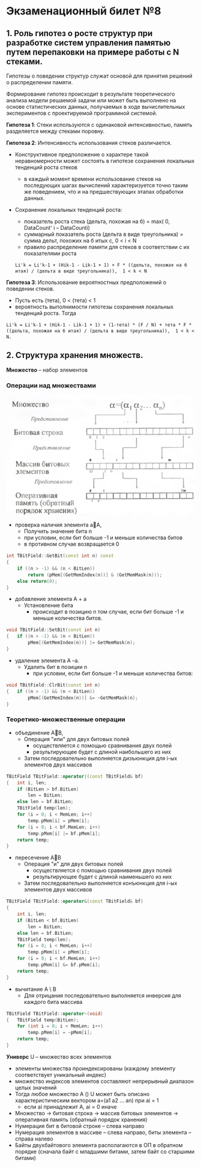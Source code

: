 # Экзаменационный билет №8

## 1. Роль гипотез о росте структур при разработке систем управления памятью путем перепаковки на примере работы с N стеками.

Гипотезы о поведении структур служат основой для принятия решений о распределении памяти.

Формирование гипотез происходит в результате теоретического анализа модели решаемой задачи или может быть выполнено на основе статистических данных, получаемых в ходе вычислительных экспериментов с проектируемой программной системой.

**Гипотеза 1**: Стеки используются с одинаковой интенсивностью, память разделяется между стеками поровну.

**Гипотеза 2**: Интенсивность использования стеков различается.

- Конструктивное предположение о характере такой неравномерности может состоять в гипотезе сохранения локальных тенденций роста стеков
  - в каждый момент времени использование стеков на последующих шагах вычислений характеризуется точно таким же поведением, что и на предшествующих этапах обработки данных.
- Сохранение локальных тенденций роста:

  - показатель роста стека (дельта, похожая на б) = max( 0, DataCount' i – DataCounti)
  - суммарный показатель роста (дельта в виде треугольника) = сумма дельт, похожих на б итых с, 0 < i < N
  - правило распределение памяти для стеков в соответствии с их показателями роста


  ```
  Li'k = Li'k-1 + (Hik-1 - Lik-1 + 1) + F * ((дельта, похожая на б итая) / (дельта в виде треугольника)),  1 < k < N
  ```

**Гипотеза 3**: Использование вероятностных предположений о поведении стеков.

- Пусть есть (тета), 0 < (тета) < 1
- вероятность выполнимости гипотезы сохранения локальных тенденций роста. Тогда

```
Li'k = Li'k-1 + (Hik-1 - Lik-1 + 1) + (1-тета) * (F / N) + тета * F * ((дельта, похожая на б итая) / (дельта в виде треугольника)),  1 < k < N.
```

## 2. Структура хранения множеств.

**Множество** – набор элементов

### Операции над множествами

![](../pictures/ticket08-1.png)

- проверка наличия элемента aA,
  - Получить значение бита n
  - при условии, если бит больше -1 и меньше количества битов
  - в противном случае возвращается 0

```C++
int TBitField::GetBit(const int n) const
{
	if ((n > -1) && (n < BitLen))
		return (pMem[(GetMemIndex(n))] & (GetMemMask(n)));
	else return(0);
}
```

- добавление элемента A + a
  - Установление бита
    - происходит в позицию n том случае, если бит больше -1 и меньше количества битов.

```C++
void TBitField::SetBit(const int n)
{	if ((n > -1) && (n < BitLen))
		pMem[(GetMemIndex(n))] |= GetMemMask(n);
}
```

- удаление элемента A –a.
  - Удалить бит в позиции n
    - при условии, если бит больше -1 и меньше количества битов:

```C++
void TBitField::ClrBit(const int n)
{	if ((n > -1) && (n < BitLen))
		pMem[(GetMemIndex(n))] &= ~GetMemMask(n);
}
```

### Теоретико-множественные операции

- объединение AB,
  - Операция "или" для двух битовых полей
    - осуществляется с помощью сравнивания двух полей
    - результирующее будет с длиной наибольшего из них
  - Затем последовательно выполняется дизъюнкция для i-ых элементов двух массивов

```C++
TBitField TBitField::operator|(const TBitField& bf)
{	int i, len;
	if (BitLen > bf.BitLen)
		len = BitLen;
	else len = bf.BitLen;
	TBitField temp(len);
	for (i = 0; i < MemLen; i++)
		temp.pMem[i] = pMem[i];
	for (i = 0; i < bf.MemLen; i++)
		temp.pMem[i] |= bf.pMem[i];
	return temp;
}
```

- пересечение AB
  - Операция "и" для двух битовых полей
    - осуществляется с помощью сравнивания двух полей
    - результирующее будет с длиной наименьшего из них
  - Затем последовательно выполняется конъюнкция для i-ых элементов двух массивов

```C++
TBitField TBitField::operator&(const TBitField& bf)
{
    int i, len;
	if (BitLen < bf.BitLen)
		len = BitLen;
	else len = bf.BitLen;
	TBitField temp(len);
	for (i = 0; i < MemLen; i++)
		temp.pMem[i] = pMem[i];
	for (i = 0; i < bf.MemLen; i++)
		temp.pMem[i] &= bf.pMem[i];
	return temp;
}
```

- вычитание A \ B
  - Для отрицания последовательно выполняется инверсия для каждого бита массива

```C++
TBitField TBitField::operator~(void)
{	TBitField temp(BitLen);
	for (int i = 0; i < MemLen; i++)
		temp.pMem[i] = ~pMem[i];
	return temp;
}
```

**Универс** U – множество всех элементов

- элементы множества проиндексированы (каждому элементу соответствует уникальный индекс)
- множество индексов элементов составляют непрерывный диапазон целых значений
- Тогда любое множество A (<!-- TODO find this symbol -->) U может быть описано характеристическим вектором a=(a1 a2 … an) при ai = 1
  - если ai принадлежит A, ai = 0 иначе
- Множество → битовая строка → массив битовых элементов → оперативная память (обратный порядок хранения)
- Нумерация бит в битовой строке – слева направо
- Нумерация элементов в массиве – слева направо, биты элемента – справа налево
- Байты двухбайтового элемента располагаются в ОП в обратном порядке (сначала байт с младшими битами, затем байт со старшими битами)
